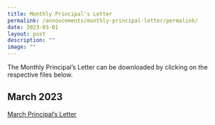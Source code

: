 ```yaml
---
title: Monthly Principal's Letter
permalink: /annoucements/monthly-principal-letter/permalink/
date: 2023-03-01
layout: post
description: ""
image: ""
---
```

The Monthly Principal’s Letter can be downloaded by clicking on the respective files below.

March 2023
----------

[March Principal’s Letter](https://www.stmargaretssec.moe.edu.sg/files/March%20Principal's%20Letter.pdf)